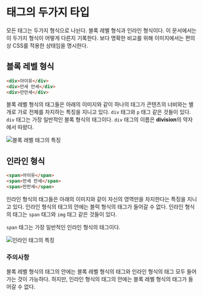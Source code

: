 # 태그의 두가지 타입
모든 태그는 두가지 형식으로 나뉜다. 블록 레벨 형식과 인라인 형식이다. 이 문서에서는 이 두가지 형식이 어떻게 다른지 기록한다. 보다 명확한 비교를 위해 이미지에서는 편의상 CSS를 적용한 상태임을 명시한다.

## 블록 레벨 형식
```html
<div>아이유</div>
<div>만세 만세</div>
<div>만만세</div>
```

블록 레벨 형식의 태그들은 아래의 이미지와 같이 하나의 태그가 콘텐츠의 너비와는 별개로 가로 전체를 차지하는 특징을 지니고 있다. `div` 태그와 `p` 태그 같은 것들이 있다. `div` 태그는 가장 일반적인 블록 형식의 태그이다. `div` 태그의 이름은 **division**의 약자에서 따왔다.

![블록 레벨 태그의 특징](https://drive.google.com/uc?export=view&id=1i0GaSMYm8IAdrLPttK7SQe9sKic5-8Kh)

## 인라인 형식
```html
<span>아이유</span>
<span>만세 만세</span>
<span>만만세</span>
```

인라인 형식의 태그들은 아래의 이미지와 같이 자신의 영역만을 차지한다는 특징을 지니고 있다. 인라인 형식의 태그의 안에는 블럭 형식의 태그가 들어갈 수 없다. 인라인 형식의 태그는 `span` 태그와 `img` 태그 같은 것들이 있다.

`span` 태그는 가장 일반적인 인라인 형식의 태그이다.

![인라인 태그의 특징](https://drive.google.com/uc?export=view&id=1RCzNk8vSjpKlyfzKDasJ0_keD3oVw0e-)

### 주의사항
블록 레벨 형식의 태그의 안에는 블록 레벨 형식의 태그와 인라인 형식의 태그 모두 들어가는 것이 가능하다. 하지만, 인라인 형식의 태그의 안에는 블록 레벨 형식의 태그가 들어갈 수 없다.